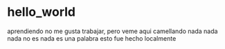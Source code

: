 # hello_world
aprendiendo
no me gusta trabajar, pero veme aqui camellando
nada nada nada no es nada es una palabra
esto fue hecho localmente
